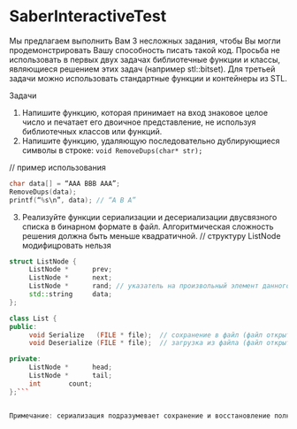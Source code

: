 # SaberInteractiveTest
Мы предлагаем выполнить Вам 3 несложных задания, чтобы Вы могли продемонстрировать Вашу способность писать такой код.
Просьба не использовать в первых двух задачах библиотечные функции и классы, являющиеся решением этих задач (например stl::bitset). Для третьей задачи можно использовать стандартные функции и контейнеры из STL.

Задачи
1.	Напишите функцию, которая принимает на вход знаковое целое число и печатает его двоичное представление, не используя библиотечных классов или функций. 
2.	Напишите функцию, удаляющую последовательно дублирующиеся символы в строке:
	```void RemoveDups(char* str);```

// пример использования
```C++
char data[] = “AAA BBB AAA”;
RemoveDups(data);
printf(“%s\n”, data); // “A B A”
```

3.	Реализуйте функции сериализации и десериализации двусвязного списка в бинарном формате в файл. Алгоритмическая сложность решения должна быть меньше квадратичной.
// структуру ListNode модифицровать нельзя
```C++
struct ListNode {
     ListNode *      prev;
     ListNode *      next;
     ListNode *      rand; // указатель на произвольный элемент данного списка, либо NULL
     std::string     data;
};

class List {
public:
     void Serialize   (FILE * file);  // сохранение в файл (файл открыт с помощью fopen(path, "wb"))
     void Deserialize (FILE * file);  // загрузка из файла (файл открыт с помощью fopen(path, "rb"))

private:
     ListNode *      head;
     ListNode *      tail;
     int       count;
};```


Примечание: сериализация подразумевает сохранение и восстановление полной структуры списка, включая взаимное соотношение его элементов между собой.

